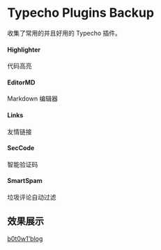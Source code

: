 # Typecho Plugins Backup

收集了常用的并且好用的 Typecho 插件。

#### Highlighter

代码高亮

#### EditorMD

Markdown 编辑器

#### Links

友情链接

#### SecCode

智能验证码

#### SmartSpam

垃圾评论自动过滤

## 效果展示

[b0t0w1'blog][1]




[1]: http://www.b0t0w1.cc
